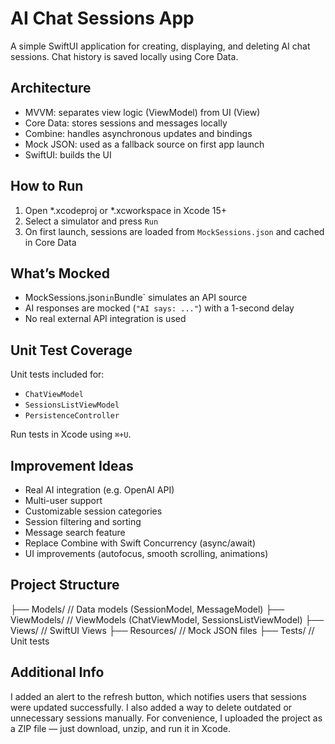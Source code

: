 # AI Chat Sessions App

A simple SwiftUI application for creating, displaying, and deleting AI chat sessions. Chat history is saved locally using Core Data.

## Architecture

- MVVM: separates view logic (ViewModel) from UI (View)
- Core Data: stores sessions and messages locally
- Combine: handles asynchronous updates and bindings
- Mock JSON: used as a fallback source on first app launch
- SwiftUI: builds the UI

## How to Run

1. Open *.xcodeproj or *.xcworkspace in Xcode 15+
2. Select a simulator and press `Run`
3. On first launch, sessions are loaded from `MockSessions.json` and cached in Core Data

## What’s Mocked

-  MockSessions.json` in `Bundle` simulates an API source
-  AI responses are mocked (`"AI says: ..."`) with a 1-second delay
-  No real external API integration is used

## Unit Test Coverage

Unit tests included for:
- `ChatViewModel`
- `SessionsListViewModel`
- `PersistenceController`

Run tests in Xcode using `⌘+U`.

## Improvement Ideas

- Real AI integration (e.g. OpenAI API)
- Multi-user support
- Customizable session categories
- Session filtering and sorting
- Message search feature
- Replace Combine with Swift Concurrency (async/await)
- UI improvements (autofocus, smooth scrolling, animations)

## Project Structure

├── Models/               // Data models (SessionModel, MessageModel)
├── ViewModels/           // ViewModels (ChatViewModel, SessionsListViewModel)
├── Views/                // SwiftUI Views
├── Resources/            // Mock JSON files
├── Tests/                // Unit tests

## Additional Info 

 I added an alert to the refresh button, which notifies users that sessions were updated successfully.
 I also added a way to delete outdated or unnecessary sessions manually.
 For convenience, I uploaded the project as a ZIP file — just download, unzip, and run it in Xcode.


